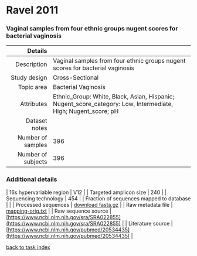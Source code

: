 # Ravel 2011

### Vaginal samples from four ethnic groups nugent scores for bacterial vaginosis


| Details        |             |
| -------------: |-------------|
| Description      | Vaginal samples from four ethnic groups nugent scores for bacterial vaginosis |
| Study design | Cross-Sectional |
| Topic area | Bacterial Vaginosis|
| Attributes | Ethnic_Group: White, Black, Asian, Hispanic; Nugent_score_category: Low, Intermediate, High; Nugent_score; pH|
| Dataset notes | |
| Number of samples | 396|
| Number of subjects | 396|

### Additional details

| 16s hypervariable region | V12 |
| Targeted amplicon size | 240 |
| Sequencing technology | 454 |
| Fraction of sequences mapped to database |  |
| Processed sequences | [download fasta.gz](https://s3.us-east-2.amazonaws.com/knights-lab/public/MLRepo/fasta/ravel2011.fasta.gz) |
| Raw metadata file | [mapping-orig.txt](./datasets/ravel/mapping-orig.txt) |
| Raw sequence source | [https://www.ncbi.nlm.nih.gov/sra/SRA022855](https://www.ncbi.nlm.nih.gov/sra/SRA022855) |
| Literature source | [https://www.ncbi.nlm.nih.gov/pubmed/20534435](https://www.ncbi.nlm.nih.gov/pubmed/20534435) |

[back to task index](../README.md)
